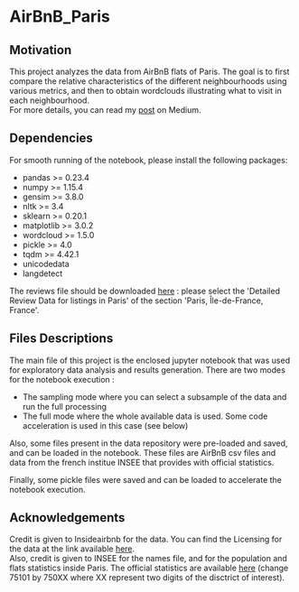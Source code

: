 # AirBnB_Paris

## Motivation

This project analyzes the data from AirBnB flats of Paris. The goal is to first compare the relative characteristics of the different neighbourhoods using various metrics, and then to obtain wordclouds illustrating what to visit in each neighbourhood.  
For more details, you can read my [post](https://medium.com/@moussa.abdi.75/20-colorful-boards-you-need-to-see-if-you-plan-a-trip-to-paris-88e7bc586da3) on Medium.



## Dependencies

For smooth running of the notebook, please install the following packages:  
* pandas >= 0.23.4  
* numpy >=  1.15.4  
* gensim >= 3.8.0  
* nltk >= 3.4  
* sklearn >= 0.20.1  
* matplotlib >= 3.0.2  
* wordcloud >= 1.5.0  
* pickle >= 4.0  
* tqdm >= 4.42.1
* unicodedata  
* langdetect

The reviews file should be downloaded [here](http://insideairbnb.com/get-the-data.html) : please select the 'Detailed Review Data for listings in Paris' of the section 'Paris, Île-de-France, France'.

## Files Descriptions

The main file of this project is the enclosed jupyter notebook that was used for exploratory data analysis and results generation. There are two modes for the notebook execution : 
- The sampling mode where you can select a subsample of the data and run the full processing
- The full mode where the whole available data is used. Some code acceleration is used in this case (see below)

Also, some files present in the data repository were pre-loaded and saved, and can be loaded in the notebook. These files are AirBnB csv files and data from the french institue INSEE that provides with official statistics. 

Finally, some pickle files were saved and can be loaded to accelerate the notebook execution. 

## Acknowledgements

Credit is given to Insideairbnb for the data. You can find the Licensing for the data at the link available [here](http://insideairbnb.com/get-the-data.html).      
Also, credit is given to INSEE for the names file, and for the population and flats statistics inside Paris. The official statistics are available [here](https://www.insee.fr/fr/statistiques/1405599?geo=COM-75101)
(change 75101 by 750XX where XX represent two digits of the disctrict of interest).
